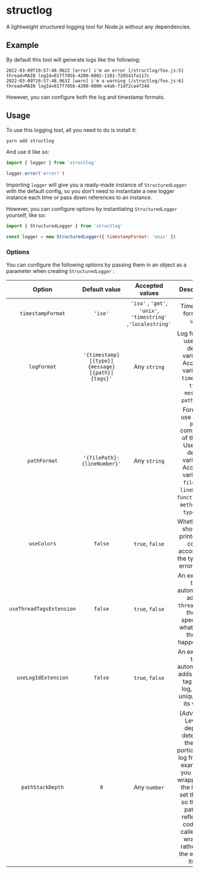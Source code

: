 # structlog

A lightweight structured logging tool for Node.js without any dependencies.

## Example

By default this tool will generate logs like the following:

```
2022-03-09T19:57:48.962Z [error] i'm an error [/structlog/foo.js:5] thread=MAIN logId=017f705b-4200-0002-1101-720541fa117c 
2022-03-09T19:57:48.963Z [warn] i'm a warning [/structlog/foo.js:6] thread=MAIN logId=017f705b-4200-0000-e4a6-f1df2ca4f248
```

However, you can configure both the log and timestamp formats.
## Usage

To use this logging tool, all you need to do is install it:

```sh
yarn add structlog
```

And use it like so:

```js
import { logger } from 'structlog'

logger.error('error!')
```

Importing `logger` will give you a ready-made instance of `StructuredLogger` with the default config, so you don't need to instantiate a new logger instance each time or pass down references to an instance.

However, you can configure options by instantiating `StructuredLogger` yourself, like so:

```js
import { StructuredLogger } from 'structlog'

const logger = new StructuredLogger({ timestampFormat: 'unix' })
```

### Options 

You can configure the following options by passing them in an object as a parameter when creating `StructuredLogger` :

| Option | Default value | Accepted values | Description |
| :--: | :--: | :--: | :--: | 
| `timestampFormat` | `'iso'` | `'iso'` , `'gmt'`, `'unix'`, `'timestring'` ,`'localestring'` | Timestamp format to use. |
| `logFormat` | `'{timestamp} [{type}] {message} [{path}] {tags}'` | Any `string` | Log format to use `{}` to define variables. Accepted variables: `timestamp`, `type`, `message`, `path`, `tags`. |
| `pathFormat` | `'{filePath}:{lineNumber}'` | Any `string` | Format to use for the `path` component of the log. Use `{}` to define variables. Accepted variables: `filePath`, `lineNumber`, `functionName`, `methodName`, `typeName`. |
| `useColors` | `false` | `true`, `false` | Whether logs should be printed with colors according to the type (e.g. error = red). |
| `useThreadTagsExtension` | `false` | `true`, `false` | An extension that automatically adds a `thread` tag to the log specifying what thread the log happened in. |
| `useLogIdExtension` | `false` | `true`, `false` | An extension that automatically adds a `logId` tag to the log, with a unique ID as its value. |
| `pathStackDepth` | `0` | Any `number` | (_Advanced_) Level of depth to determine the path portion of the log from. For example, if you write a wrapper over the logger, set this to 1 so that the path will reflect the code that called your wrapper, rather than the wrapper itself.  |
